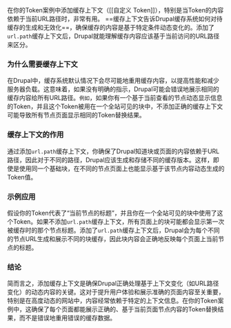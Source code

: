 在你的Token案例中添加缓存上下文（[[自定义 Token]]），特别是当Token的内容依赖于当前URL路径时，非常有用。
==缓存上下文告诉Drupal缓存系统如何对待缓存的生成和无效化==，确保缓存的内容是基于特定条件动态变化的。添加了`url.path`缓存上下文后，Drupal就能理解缓存内容应该基于当前访问的URL路径来区分。

### 为什么需要缓存上下文

在Drupal中，缓存系统默认情况下会尽可能地重用缓存内容，以提高性能和减少服务器负载。这意味着，如果没有明确的指示，Drupal可能会错误地展示相同的缓存内容给所有URL路径。`例如`，如果你有一个基于当前查看的节点动态显示信息的Token，并且这个Token被用在一个全站可见的块中，不添加正确的缓存上下文可能导致所有节点页面显示相同的Token替换结果。

### 缓存上下文的作用

通过添加`url.path`缓存上下文，你确保了Drupal知道块或页面的内容依赖于URL路径，因此对于不同的路径，Drupal应该生成和存储不同的缓存版本。这样，即使是使用同一个基础块，在不同的节点页面上也能显示基于该节点内容动态生成的Token值。

### 示例应用

假设你的Token代表了“当前节点的标题”，并且你在一个全站可见的块中使用了这个Token。如果不添加`url.path`缓存上下文，所有页面上的块可能都会显示第一次被缓存时的那个节点标题。添加了`url.path`缓存上下文后，Drupal会为每个不同的节点URL生成和展示不同的块缓存，因此块内容会正确地反映每个页面上当前节点的标题。

### 结论

简而言之，添加缓存上下文是确保Drupal正确处理基于上下文变化（如URL路径变化）的动态内容的关键。这对于提升用户体验和展示准确的页面内容至关重要，特别是在高度动态的网站中，内容经常依赖于特定的上下文信息。在你的Token案例中，这确保了每个页面都能展示正确的、基于当前页面节点内容的Token替换结果，而不是错误地重用错误的缓存数据。

